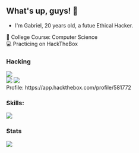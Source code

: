 ## What's up, guys! 👋
- I'm Gabriel, 20 years old, a futue Ethical Hacker.

:blue_book: College Course: Computer Science  
:computer: Practicing on HackTheBox

### Hacking
<div style="margin: 0 auto;">
  <img src="https://img.shields.io/badge/HackTheBox-111927?style=for-the-badge&logo=Hack%20The%20Box&logoColor=9FEF00" />
  <br >
  <img src="https://user-images.githubusercontent.com/52220244/220801873-c21c39b9-77ff-44e2-a589-c9ce3043e17c.png" />
  
  <img src="https://user-images.githubusercontent.com/52220244/220801870-3e93ba36-0a57-4588-9453-1984d2857ac8.png" />
  <br >
  Profile: https://app.hackthebox.com/profile/581772
</div>

### Skills:
<div style="margin: 0 auto;">
  <img src="https://github-readme-stats.vercel.app/api/top-langs/?username=BieAnimaton&layout=compact&theme=tokyonight" />
</div>

### Stats
<div style="margin: 0 auto;">
  <img src="https://github-readme-stats.vercel.app/api?username=BieAnimaton&theme=tokyonight&show_icons=true">
</div>

<!--
**BieAnimaton/BieAnimaton** is a ✨ _special_ ✨ repository because its `README.md` (this file) appears on your GitHub profile.

Here are some ideas to get you started:

- 🔭 I’m currently working on ...
- 🌱 I’m currently learning ...
- 👯 I’m looking to collaborate on ...
- 🤔 I’m looking for help with ...
- 💬 Ask me about ...
- 📫 How to reach me: ...
- 😄 Pronouns: ...
- ⚡ Fun fact: ...
-->
